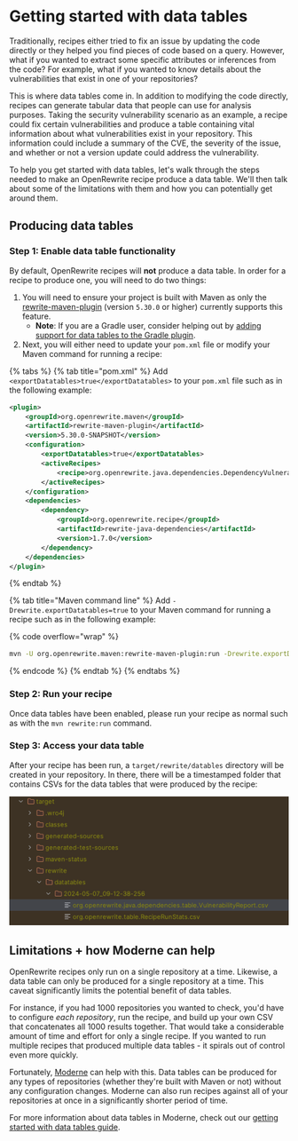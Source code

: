 # Getting started with data tables

Traditionally, recipes either tried to fix an issue by updating the code directly or they helped you find pieces of code based on a query. However, what if you wanted to extract some specific attributes or inferences from the code? For example, what if you wanted to know details about the vulnerabilities that exist in one of your repositories?

This is where data tables come in. In addition to modifying the code directly, recipes can generate tabular data that people can use for analysis purposes. Taking the security vulnerability scenario as an example, a recipe could fix certain vulnerabilities and produce a table containing vital information about what vulnerabilities exist in your repository. This information could include a summary of the CVE, the severity of the issue, and whether or not a version update could address the vulnerability.

To help you get started with data tables, let's walk through the steps needed to make an OpenRewrite recipe produce a data table. We'll then talk about some of the limitations with them and how you can potentially get around them.

## Producing data tables

### Step 1: Enable data table functionality

By default, OpenRewrite recipes will **not** produce a data table. In order for a recipe to produce one, you will need to do two things:

1. You will need to ensure your project is built with Maven as only the [rewrite-maven-plugin](https://github.com/openrewrite/rewrite-maven-plugin) (version `5.30.0` or higher) currently supports this feature. 
    * **Note**: If you are a Gradle user, consider helping out by [adding support for data tables to the Gradle plugin](https://github.com/openrewrite/rewrite-gradle-plugin/issues/201).
2. Next, you will either need to update your `pom.xml` file or modify your Maven command for running a recipe:

{% tabs %}
{% tab title="pom.xml" %}
Add `<exportDatatables>true</exportDatatables>` to your `pom.xml` file such as in the following example:

```xml
<plugin>
    <groupId>org.openrewrite.maven</groupId>
    <artifactId>rewrite-maven-plugin</artifactId>
    <version>5.30.0-SNAPSHOT</version>
    <configuration>
        <exportDatatables>true</exportDatatables>
        <activeRecipes>
            <recipe>org.openrewrite.java.dependencies.DependencyVulnerabilityCheck</recipe>
        </activeRecipes>
    </configuration>
    <dependencies>
        <dependency>
            <groupId>org.openrewrite.recipe</groupId>
            <artifactId>rewrite-java-dependencies</artifactId>
            <version>1.7.0</version>
        </dependency>
    </dependencies>
</plugin>
```
{% endtab %}

{% tab title="Maven command line" %}
Add `-Drewrite.exportDatatables=true` to your Maven command for running a recipe such as in the following example:

{% code overflow="wrap" %}
```bash
mvn -U org.openrewrite.maven:rewrite-maven-plugin:run -Drewrite.exportDatatables=true -Drewrite.recipeArtifactCoordinates=org.openrewrite.recipe:rewrite-java-dependencies:RELEASE -Drewrite.activeRecipes=org.openrewrite.java.dependencies.DependencyVulnerabilityCheck
```
{% endcode %}
{% endtab %}
{% endtabs %}

### Step 2: Run your recipe

Once data tables have been enabled, please run your recipe as normal such as with the `mvn rewrite:run` command.

### Step 3: Access your data table

After your recipe has been run, a `target/rewrite/datables` directory will be created in your repository. In there, there will be a timestamped folder that contains CSVs for the data tables that were produced by the recipe:

![Example target folder](/.gitbook/assets/datatable-example.png)

## Limitations + how Moderne can help

OpenRewrite recipes only run on a single repository at a time. Likewise, a data table can only be produced for a single repository at a time. This caveat significantly limits the potential benefit of data tables.

For instance, if you had 1000 repositories you wanted to check, you'd have to configure _each repository_, run the recipe, and build up your own CSV that concatenates all 1000 results together. That would take a considerable amount of time and effort for only a single recipe. If you wanted to run multiple recipes that produced multiple data tables - it spirals out of control even more quickly.

Fortunately, [Moderne](https://docs.moderne.io/) can help with this. Data tables can be produced for any types of repositories (whether they're built with Maven or not) without any configuration changes. Moderne can also run recipes against all of your repositories at once in a significantly shorter period of time.

For more information about data tables in Moderne, check out our [getting started with data tables guide](https://docs.moderne.io/user-documentation/moderne-platform/getting-started/data-tables). 